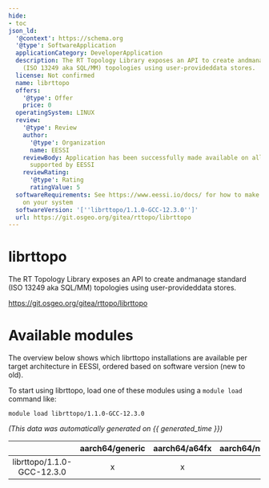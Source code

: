 ```yaml
---
hide:
- toc
json_ld:
  '@context': https://schema.org
  '@type': SoftwareApplication
  applicationCategory: DeveloperApplication
  description: The RT Topology Library exposes an API to create andmanage standard
    (ISO 13249 aka SQL/MM) topologies using user-provideddata stores.
  license: Not confirmed
  name: librttopo
  offers:
    '@type': Offer
    price: 0
  operatingSystem: LINUX
  review:
    '@type': Review
    author:
      '@type': Organization
      name: EESSI
    reviewBody: Application has been successfully made available on all architectures
      supported by EESSI
    reviewRating:
      '@type': Rating
      ratingValue: 5
  softwareRequirements: See https://www.eessi.io/docs/ for how to make EESSI available
    on your system
  softwareVersion: '[''librttopo/1.1.0-GCC-12.3.0'']'
  url: https://git.osgeo.org/gitea/rttopo/librttopo
---
```


librttopo
=========


The RT Topology Library exposes an API to create andmanage standard (ISO 13249 aka SQL/MM) topologies using user-provideddata stores.

https://git.osgeo.org/gitea/rttopo/librttopo
# Available modules


The overview below shows which librttopo installations are available per target architecture in EESSI, ordered based on software version (new to old).

To start using librttopo, load one of these modules using a `module load` command like:

```shell
module load librttopo/1.1.0-GCC-12.3.0
```

*(This data was automatically generated on {{ generated_time }})*

| |aarch64/generic|aarch64/a64fx|aarch64/neoverse_n1|aarch64/neoverse_v1|aarch64/nvidia/grace|x86_64/generic|x86_64/amd/zen2|x86_64/amd/zen3|x86_64/amd/zen4|x86_64/intel/cascadelake|x86_64/intel/haswell|x86_64/intel/icelake|x86_64/intel/sapphirerapids|x86_64/intel/skylake_avx512|
| :---: | :---: | :---: | :---: | :---: | :---: | :---: | :---: | :---: | :---: | :---: | :---: | :---: | :---: | :---: |
|librttopo/1.1.0-GCC-12.3.0|x|x|x|x|x|x|x|x|x|x|x|x|x|x|
